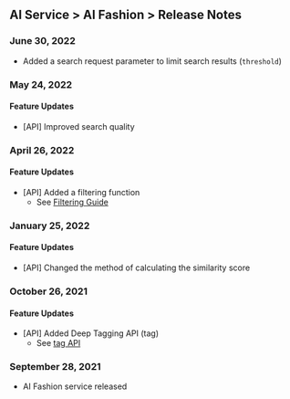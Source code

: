 ## AI Service > AI Fashion > Release Notes

### June 30, 2022
* Added a search request parameter to limit search results (`threshold`)

### May 24, 2022
#### Feature Updates
* [API] Improved search quality

### April 26, 2022
#### Feature Updates
* [API] Added a filtering function
	* See [Filtering Guide](./service-api-guide/#filtering-guide)

### January 25, 2022
#### Feature Updates
* [API] Changed the method of calculating the similarity score

### October 26, 2021
#### Feature Updates
* [API] Added Deep Tagging API (tag)
	* See [tag API](./service-api-guide/#tag-api)

### September 28, 2021
* AI Fashion service released
